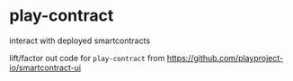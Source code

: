 # play-contract
interact with deployed smartcontracts

lift/factor out code for `play-contract` from https://github.com/playproject-io/smartcontract-ui
